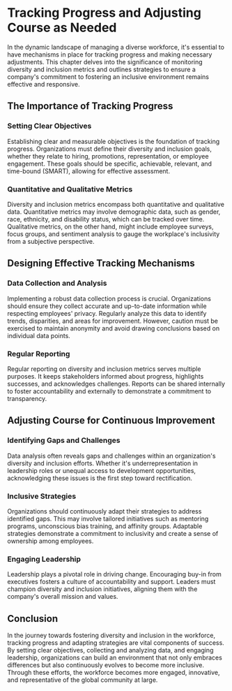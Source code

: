 # Tracking Progress and Adjusting Course as Needed

In the dynamic landscape of managing a diverse workforce, it's essential to have mechanisms in place for tracking progress and making necessary adjustments. This chapter delves into the significance of monitoring diversity and inclusion metrics and outlines strategies to ensure a company's commitment to fostering an inclusive environment remains effective and responsive.

## The Importance of Tracking Progress

### Setting Clear Objectives

Establishing clear and measurable objectives is the foundation of tracking progress. Organizations must define their diversity and inclusion goals, whether they relate to hiring, promotions, representation, or employee engagement. These goals should be specific, achievable, relevant, and time-bound (SMART), allowing for effective assessment.

### Quantitative and Qualitative Metrics

Diversity and inclusion metrics encompass both quantitative and qualitative data. Quantitative metrics may involve demographic data, such as gender, race, ethnicity, and disability status, which can be tracked over time. Qualitative metrics, on the other hand, might include employee surveys, focus groups, and sentiment analysis to gauge the workplace's inclusivity from a subjective perspective.

## Designing Effective Tracking Mechanisms

### Data Collection and Analysis

Implementing a robust data collection process is crucial. Organizations should ensure they collect accurate and up-to-date information while respecting employees' privacy. Regularly analyze this data to identify trends, disparities, and areas for improvement. However, caution must be exercised to maintain anonymity and avoid drawing conclusions based on individual data points.

### Regular Reporting

Regular reporting on diversity and inclusion metrics serves multiple purposes. It keeps stakeholders informed about progress, highlights successes, and acknowledges challenges. Reports can be shared internally to foster accountability and externally to demonstrate a commitment to transparency.

## Adjusting Course for Continuous Improvement

### Identifying Gaps and Challenges

Data analysis often reveals gaps and challenges within an organization's diversity and inclusion efforts. Whether it's underrepresentation in leadership roles or unequal access to development opportunities, acknowledging these issues is the first step toward rectification.

### Inclusive Strategies

Organizations should continuously adapt their strategies to address identified gaps. This may involve tailored initiatives such as mentoring programs, unconscious bias training, and affinity groups. Adaptable strategies demonstrate a commitment to inclusivity and create a sense of ownership among employees.

### Engaging Leadership

Leadership plays a pivotal role in driving change. Encouraging buy-in from executives fosters a culture of accountability and support. Leaders must champion diversity and inclusion initiatives, aligning them with the company's overall mission and values.

## Conclusion

In the journey towards fostering diversity and inclusion in the workforce, tracking progress and adapting strategies are vital components of success. By setting clear objectives, collecting and analyzing data, and engaging leadership, organizations can build an environment that not only embraces differences but also continuously evolves to become more inclusive. Through these efforts, the workforce becomes more engaged, innovative, and representative of the global community at large.
